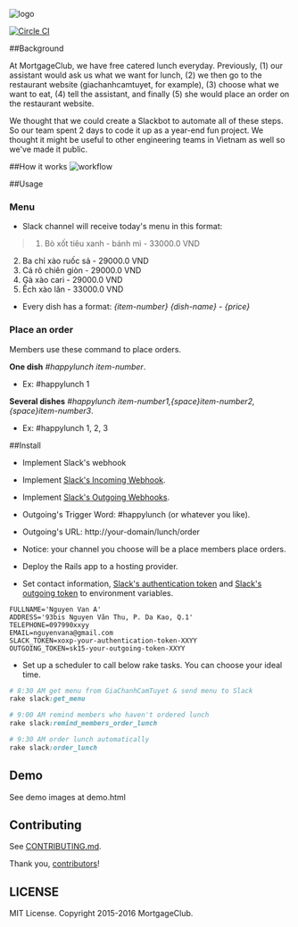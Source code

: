![logo](http://www.mortgageclub.io/assets/mortgageclubLOGO-5d49c4f9105893724104ce9b480ce03ebcf9f034b6e938da552c659903746da4.png)

[![Circle CI](https://circleci.com/gh/MortgageClub/HappyLunch/tree/master.svg?style=svg)](https://circleci.com/gh/MortgageClub/HappyLunch/tree/master)

##Background

At MortgageClub, we have free catered lunch everyday. Previously, (1) our assistant would ask us what we want for lunch, (2) we then go to the restaurant website (giachanhcamtuyet, for example), (3) choose what we want to eat, (4) tell the assistant, and finally (5) she would place an order on the restaurant website.

We thought that we could create a Slackbot to automate all of these steps. So our team spent 2 days to code it up as a year-end fun project. We thought it might be useful to other engineering teams in Vietnam as well so we've made it public.

##How it works
![workflow](http://s2.postimg.org/o0ry898mx/updated_31_12_happy_lunch_workflow.png)

##Usage
### Menu
 - Slack channel will receive today's menu in this format:

>   1. Bò xốt tiêu xanh - bánh mì - 33000.0 VND
  2. Ba chỉ xào ruốc sả - 29000.0 VND
  3. Cá rô chiên giòn - 29000.0 VND
  4. Gà xào cari - 29000.0 VND
  5. Ếch xào lăn - 33000.0 VND

- Every dish has a format:  *{item-number}  {dish-name} - {price}*

### Place an order
 Members use these command to place orders.

  **One dish** *#happylunch item-number*.

 - Ex: #happylunch 1

**Several dishes** *#happylunch item-number1,{space}item-number2,{space}item-number3*.
 - Ex: #happylunch 1, 2, 3

##Install
- Implement Slack's webhook
 - Implement [Slack's Incoming Webhook](https://api.slack.com/incoming-webhooks).
 - Implement [Slack's Outgoing Webhooks](https://api.slack.com/outgoing-webhooks).
 - Outgoing's Trigger Word: #happylunch (or whatever you like).
 - Outgoing's URL: http://your-domain/lunch/order
 - Notice: your channel you choose will be a place members place orders.

- Deploy the Rails app to a hosting provider.

- Set contact information, [Slack's authentication token](https://api.slack.com/methods/chat.postMessage) and [Slack's outgoing token](https://api.slack.com/outgoing-webhooks) to environment variables.

 ```
 FULLNAME='Nguyen Van A'
 ADDRESS='93bis Nguyen Văn Thu, P. Da Kao, Q.1'
 TELEPHONE=097990xxyy
 EMAIL=nguyenvana@gmail.com
 SLACK_TOKEN=xoxp-your-authentication-token-XXYY
 OUTGOING_TOKEN=sk15-your-outgoing-token-XXYY
 ```

- Set up a scheduler to call below rake tasks. You can choose your ideal time.

 ``` ruby
 # 8:30 AM get menu from GiaChanhCamTuyet & send menu to Slack
 rake slack:get_menu

 # 9:00 AM remind members who haven't ordered lunch
 rake slack:remind_members_order_lunch

 # 9:30 AM order lunch automatically
 rake slack:order_lunch
 ```

## Demo
See demo images at demo.html

## Contributing
See [CONTRIBUTING.md](CONTRIBUTING.md).

Thank you, [contributors]!

[contributors]: https://github.com/mortgageclub/happylunch/graphs/contributors

## LICENSE
MIT License. Copyright 2015-2016 MortgageClub.